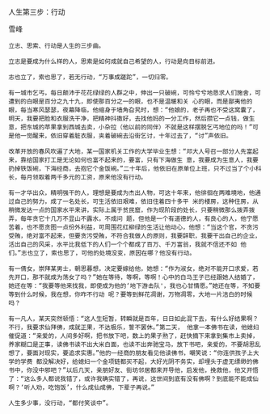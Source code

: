 人生第三步：行动

雪峰


    立志、思索、行动是人生的三步曲。

    立志是要成为什么样的人，思索是如何成就自己希望的人，行动是向目标前进。

    志也立了，索也思了，若无行动，“万事成蹉跎”，一切归零。

    有一城市乞丐，每日颠沛于花花绿绿的人群之中，伸出一只破碗，可怜兮兮地恳求人们施舍，可遭到的白眼是百分之九十九，即使那百分之一的眼，也不是温暖和关 心的眼，而是鄙夷他的眼，每当寒风瑟瑟，夜幕降临，他缩身于墙角旮旯时，想：“他娘的，老子再也不受这窝囊了，明天，我要把脸和衣服洗干净，把精神抖擞好，去找他妈的一分工作，然后攒它一点钱，做生意，把东城的苹果拿到西城去卖，小杂拉（他以前的同伴）不就是这样摆脱乞丐地位的吗！”可是他一觉醒来，依旧穿着脏衣服，夹着破碗去沿街乞讨，十年过去了，“讨”声依旧。

    改革开放的春风吹遍了大地，某一国家机关工作的大学毕业生想：“邓大人号召一部分人先富起来，靠给国家打工是无论如何也富不起来的，要富，只有下海做生 意，我要成为生意人，我要扔掉铁饭碗，下海经商，去抱它个金饭碗。”二十年后，他依旧在原单位上班，只不过当了个小科长，每月领取着两千多元的工资，原来他没有行动。

    有一才华出众，精明强干的人，理想是要成为杰出人物，可这十年来，他徘徊在两难境地，他通过自己的努力，成了一名处长，可生活依旧艰难，依旧住着四十多平 米的楼房，这种住房，从稍微发达一点的国家水平来讲，实际上属于贫民窟，作为现阶段的处长，只要稍微那么拨弄拨弄，每年贪它十几万不显山不露水，不成问 题，但他是一个有道德的人，有良心的人，他宁愿苦着，也不愿贪图一点份外利益，可周围花红柳绿的生活让他动心，他想：“当这个官，不贪污受贿，绝对富不起来，但要贪污受贿，不符合我做人的原则，我要辞职，我要干出自己的企业，活出自己的风采，水平比我低下的人们一个个都成了百万、千万富翁，我就不信还不如 他们。”志也立了，索也思了，可他的处境没变，原因在哪？他没有行动。

    有一倩女，崇拜某男士，朝思暮想，决定要嫁给他，她想：“作为淑女，绝对不能开口求爱，若先开口，那不就成为荡女了吗？”她在等待，等啊，等啊！心中的白马王子已经跟她人结婚了，她还在等：“我要等他来找我，即使成为他的‘地下游击队'，我也心甘情愿。”她还在等，不知要等到什么时候，我在想，你咋不行动 呢？要等到鲜花凋谢，万物凋零，大地一片洁白的时候吗？

    有一凡人，某天突然顿悟：“这人生短暂，转瞬就是百年，日日如此混下去，有什么好结果啊？不行，我要求仙拜佛，成就正果，不达极乐，誓不罢休。”第二天， 他拿一本佛书在读，他媳妇催促道：“亲爱的，人间多好啊，把书放下吧，数上的果子熟了，赶快摘下来拿到集市上卖掉，养家糊口是正事，读佛书读不出大米白面，也读不出奔驰宝马，放下书吧，亲爱的，不要胡思乱想了，要面对现实，要追求实惠。”他的一经商的朋友看见他读佛书，嘲笑说：“你连供孩子上大学的学费 都没解决好，给媳妇一个金项链都买不起，大好光阴不务实，却埋头于虚无缥缈的佛书中，你没中邪吧？”以后几天，亲朋好友、街坊邻居都来开导他，启发他，挽救他，他又开悟了：“这么多人都说我错了，或许我确实错了，再说，这世间到底有没有佛啊？到底能不能成仙啊？‘听人劝，吃饱饭’，什么成仙成佛，下辈子再说。”

    人生多少事，没行动，“都付笑谈中”。



